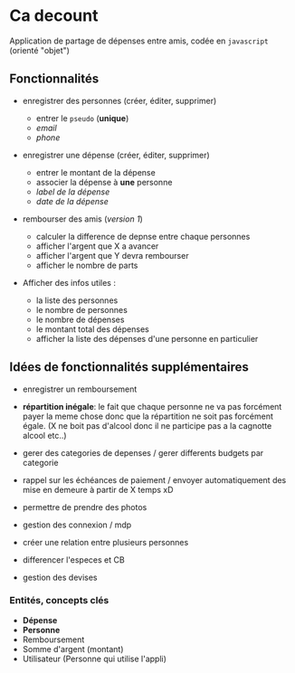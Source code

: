 # Ca decount

Application de partage de dépenses entre amis, codée en `javascript` (orienté "objet")

## Fonctionnalités

- enregistrer des personnes (créer, éditer, supprimer)

  - entrer le `pseudo` (**unique**)
  - _email_
  - _phone_

- enregistrer une dépense (créer, éditer, supprimer)

  - entrer le montant de la dépense
  - associer la dépense à **une** personne
  - _label de la dépense_
  - _date de la dépense_

- rembourser des amis (_version 1_)

  - calculer la difference de depnse entre chaque personnes
  - afficher l'argent que X a avancer
  - afficher l'argent que Y devra rembourser
  - afficher le nombre de parts

- Afficher des infos utiles :

  - la liste des personnes
  - le nombre de personnes
  - le nombre de dépenses
  - le montant total des dépenses
  - afficher la liste des dépenses d'une personne en particulier

## Idées de fonctionnalités supplémentaires

- enregistrer un remboursement

- **répartition inégale**: le fait que chaque personne ne va pas forcément payer la meme chose donc que la répartition ne soit pas forcément égale. (X ne boit pas d'alcool donc il ne participe pas a la cagnotte alcool etc..)

- gerer des categories de depenses / gerer differents budgets par categorie
- rappel sur les échéances de paiement / envoyer automatiquement des mise en demeure à partir de X temps xD
- permettre de prendre des photos
- gestion des connexion / mdp
- créer une relation entre plusieurs personnes
- differencer l'especes et CB
- gestion des devises

### Entités, concepts clés

- **Dépense**
- **Personne**
- Remboursement
- Somme d'argent (montant)
- Utilisateur (Personne qui utilise l'appli)
